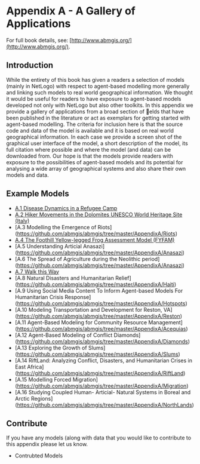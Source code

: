 # Appendix A - A Gallery of Applications

For full book details, see: [http://www.abmgis.org/](http://www.abmgis.org/).


## Introduction

While the entirety of this book has given a readers a selection of models (mainly in NetLogo) with respect to agent-based modelling more generally and linking such models to real world geographical information. We thought it would be useful for readers to have exposure to agent-based models developed not only with NetLogo but also other toolkits. In this appendix we provide a gallery of applications from a broad section of elds that have been published in the literature or act as exemplars for getting started with agent-based modelling. The criteria for inclusion here is that the source code and data of the model is available and it is based on real world geographical information. In each case we provide a screen shot of the graphical user interface of the model, a short description of the model, its full citation where possible and where the model (and data) can be downloaded from. Our hope is that the models provide readers with exposure to the possibilities of agent-based models and its potential for analysing a wide array of geographical systems and also share their own models and data.


## Example Models

* [A.1 Disease Dynamics in a Refugee Camp](https://github.com/abmgis/abmgis/tree/master/AppendixA/Cholera)* [A.2 Hiker Movements in the Dolomites UNESCO World Heritage Site (Italy)](https://github.com/abmgis/abmgis/tree/master/AppendixA/HikerMovements)* [A.3 Modelling the Emergence of Riots] (https://github.com/abmgis/abmgis/tree/master/AppendixA/Riots)* [A.4 The Foothill Yellow-legged Frog Assessment Model (FYFAM)](https://github.com/abmgis/abmgis/tree/master/AppendixA/Frog)* [A.5 Understanding Articial Anasazi] (https://github.com/abmgis/abmgis/tree/master/AppendixA/Anasazi)
* [A.6 The Spread of Agriculture during the Neolithic period] (https://github.com/abmgis/abmgis/tree/master/AppendixA/Anasazi)* [A.7 Walk this Way](https://github.com/abmgis/abmgis/tree/master/AppendixA/Walk)* [A.8 Natural Disasters and Humanitarian Relief] (https://github.com/abmgis/abmgis/tree/master/AppendixA/Haiti)* [A.9 Using Social Media Content To Inform Agent-based Models For Humanitarian Crisis Response] (https://github.com/abmgis/abmgis/tree/master/AppendixA/Hotspots)* [A.10 Modeling Transportation and Development for Reston, VA] (https://github.com/abmgis/abmgis/tree/master/AppendixA/Reston)* [A.11 Agent-Based Modeling for Community Resource Management] (https://github.com/abmgis/abmgis/tree/master/AppendixA/Acequias)* [A.12 Agent-Based Modeling of Conflict Diamonds] (https://github.com/abmgis/abmgis/tree/master/AppendixA/Diamonds)* [A.13 Exploring the Growth of Slums] (https://github.com/abmgis/abmgis/tree/master/AppendixA/Slums)* [A.14 RiftLand: Analyzing Conflict, Disasters, and Humanitarian Crises in East Africa] (https://github.com/abmgis/abmgis/tree/master/AppendixA/RiftLand)* [A.15 Modelling Forced Migration] (https://github.com/abmgis/abmgis/tree/master/AppendixA/Migration)* [A.16 Studying Coupled Human- Articial- Natural Systems in Boreal and Arctic Regions] (https://github.com/abmgis/abmgis/tree/master/AppendixA/NorthLands)

## Contribute 

If you have any models (along with data that you would like to contribute to this appendix please let us know.

* Contrubted Models  
